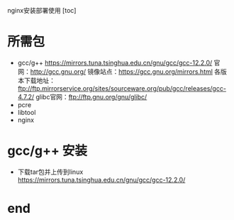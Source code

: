 nginx安装部署使用
[toc]

# 所需包
- gcc/g++  https://mirrors.tuna.tsinghua.edu.cn/gnu/gcc/gcc-12.2.0/
  官网：http://gcc.gnu.org/
  镜像站点：https://gcc.gnu.org/mirrors.html
  各版本下载地址：ftp://ftp.mirrorservice.org/sites/sourceware.org/pub/gcc/releases/gcc-4.7.2/
  glibc官网：ftp://ftp.gnu.org/gnu/glibc/
- pcre
- libtool
- nginx
  
# gcc/g++ 安装
- 下载tar包并上传到linux https://mirrors.tuna.tsinghua.edu.cn/gnu/gcc/gcc-12.2.0/


# end